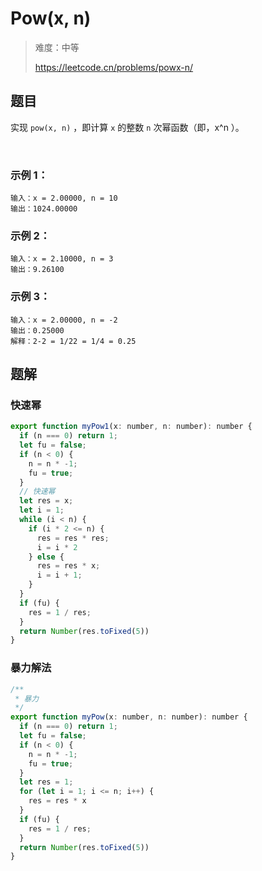 # Pow(x, n)

> 难度：中等
>
> https://leetcode.cn/problems/powx-n/

## 题目

实现 `pow(x, n)` ，即计算 `x` 的整数 `n` 次幂函数（即，x^n ）。

 

### 示例 1：
```
输入：x = 2.00000, n = 10
输出：1024.00000
```

### 示例 2：
```
输入：x = 2.10000, n = 3
输出：9.26100
```

### 示例 3：
```
输入：x = 2.00000, n = -2
输出：0.25000
解释：2-2 = 1/22 = 1/4 = 0.25
```

## 题解

### 快速幂
```javascript
export function myPow1(x: number, n: number): number {
  if (n === 0) return 1;
  let fu = false;
  if (n < 0) {
    n = n * -1;
    fu = true;
  }
  // 快速幂
  let res = x;
  let i = 1;
  while (i < n) {
    if (i * 2 <= n) {
      res = res * res;
      i = i * 2
    } else {
      res = res * x;
      i = i + 1;
    }
  }
  if (fu) {
    res = 1 / res;
  }
  return Number(res.toFixed(5))
}
```

### 暴力解法 

```javascript
/**
 * 暴力
 */
export function myPow(x: number, n: number): number {
  if (n === 0) return 1;
  let fu = false;
  if (n < 0) {
    n = n * -1;
    fu = true;
  }
  let res = 1;
  for (let i = 1; i <= n; i++) {
    res = res * x
  }
  if (fu) {
    res = 1 / res;
  }
  return Number(res.toFixed(5))
}
```
